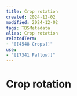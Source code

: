 ```yaml
---
title: Crop rotation
created: 2024-12-02
modified: 2024-12-02
tags: TBSMetadata
alias: Crop rotation
relatedTerm:
- "[[4548 Crops]]"
use:
- "[[7341 Fallow]]"
---
```

# Crop rotation
